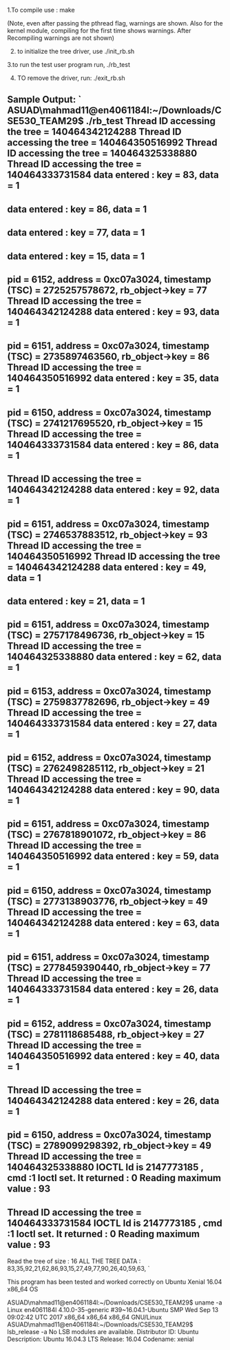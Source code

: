 1.To compile use :
make

(Note, even after passing the pthread flag, warnings are shown. Also for the kernel module, compiling for the first time shows warnings. After Recompiling warnings are not shown)

2. to initialize the tree driver, use
./init_rb.sh


3.to run the test user program run,
./rb_test


4. TO remove the driver, run:
./exit_rb.sh

Sample Output:
`
ASUAD\mahmad11@en4061184l:~/Downloads/CSE530_TEAM29$ ./rb_test
Thread ID accessing the tree = 140464342124288
Thread ID accessing the tree = 140464350516992
Thread ID accessing the tree = 140464325338880
Thread ID accessing the tree = 140464333731584
data entered : key =  83, data = 1 
---------------------------------------
data entered : key =  86, data = 1 
---------------------------------------
data entered : key =  77, data = 1 
---------------------------------------
data entered : key =  15, data = 1 
---------------------------------------
pid = 6152, address = 0xc07a3024, timestamp (TSC) = 2725257578672, rb_object->key = 77
Thread ID accessing the tree = 140464342124288
data entered : key =  93, data = 1 
---------------------------------------
pid = 6151, address = 0xc07a3024, timestamp (TSC) = 2735897463560, rb_object->key = 86
Thread ID accessing the tree = 140464350516992
data entered : key =  35, data = 1 
---------------------------------------
pid = 6150, address = 0xc07a3024, timestamp (TSC) = 2741217695520, rb_object->key = 15
Thread ID accessing the tree = 140464333731584
data entered : key =  86, data = 1 
---------------------------------------
Thread ID accessing the tree = 140464342124288
data entered : key =  92, data = 1 
---------------------------------------
pid = 6151, address = 0xc07a3024, timestamp (TSC) = 2746537883512, rb_object->key = 93
Thread ID accessing the tree = 140464350516992
Thread ID accessing the tree = 140464342124288
data entered : key =  49, data = 1 
---------------------------------------
data entered : key =  21, data = 1 
---------------------------------------
pid = 6151, address = 0xc07a3024, timestamp (TSC) = 2757178496736, rb_object->key = 15
Thread ID accessing the tree = 140464325338880
data entered : key =  62, data = 1 
---------------------------------------
pid = 6153, address = 0xc07a3024, timestamp (TSC) = 2759837782696, rb_object->key = 49
Thread ID accessing the tree = 140464333731584
data entered : key =  27, data = 1 
---------------------------------------
pid = 6152, address = 0xc07a3024, timestamp (TSC) = 2762498285112, rb_object->key = 21
Thread ID accessing the tree = 140464342124288
data entered : key =  90, data = 1 
---------------------------------------
pid = 6151, address = 0xc07a3024, timestamp (TSC) = 2767818901072, rb_object->key = 86
Thread ID accessing the tree = 140464350516992
data entered : key =  59, data = 1 
---------------------------------------
pid = 6150, address = 0xc07a3024, timestamp (TSC) = 2773138903776, rb_object->key = 49
Thread ID accessing the tree = 140464342124288
data entered : key =  63, data = 1 
---------------------------------------
pid = 6151, address = 0xc07a3024, timestamp (TSC) = 2778459390440, rb_object->key = 77
Thread ID accessing the tree = 140464333731584
data entered : key =  26, data = 1 
---------------------------------------
pid = 6152, address = 0xc07a3024, timestamp (TSC) = 2781118685488, rb_object->key = 27
Thread ID accessing the tree = 140464350516992
data entered : key =  40, data = 1 
---------------------------------------
Thread ID accessing the tree = 140464342124288
data entered : key =  26, data = 1 
---------------------------------------
pid = 6150, address = 0xc07a3024, timestamp (TSC) = 2789099298392, rb_object->key = 49
Thread ID accessing the tree = 140464325338880
IOCTL Id is 2147773185 , cmd :1 
Ioctl set. It returned : 0
Reading maximum value : 93
---------------------------------------
Thread ID accessing the tree = 140464333731584
IOCTL Id is 2147773185 , cmd :1 
Ioctl set. It returned : 0
Reading maximum value : 93
---------------------------------------
Read the tree of size : 16
ALL THE TREE DATA : 
83,35,92,21,62,86,93,15,27,49,77,90,26,40,59,63,
`

This program has been tested and worked correctly on Ubuntu Xenial 16.04 x86_64 OS

ASUAD\mahmad11@en4061184l:~/Downloads/CSE530_TEAM29$ uname -a 
Linux en4061184l 4.10.0-35-generic #39~16.04.1-Ubuntu SMP Wed Sep 13 09:02:42 UTC 2017 x86_64 x86_64 x86_64 GNU/Linux
ASUAD\mahmad11@en4061184l:~/Downloads/CSE530_TEAM29$ lsb_release -a
No LSB modules are available.
Distributor ID:	Ubuntu
Description:	Ubuntu 16.04.3 LTS
Release:	16.04
Codename:	xenial



